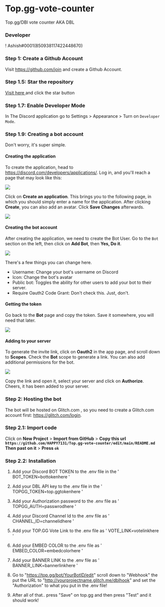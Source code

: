 # Top.gg-vote-counter
Top.gg/DBl vote counter  AKA DBL



### Developer
ǃ                         Ashish#0001(850938117422448670)


### Step 1: Create a Github Account
Visit https://github.com/join and create a Github Account.

### Step 1.5: Star the repository
[Visit here ](https://github.com/HAPPY7131/Top.gg-vote-counter/stargazers) and click the star button


### Step 1.7: Enable Developer Mode
In The Discord application go to Settings > Appearance > Turn on `Developer Mode`.

### Step 1.9: Creating a bot account
Don't worry, it's super simple.
#### Creating the application
To create the application, head to https://discord.com/developers/applications/. Log in, and you'll reach a page that may look like this:

![](https://github.com/HAPPY7131/Top.gg-vote-counter/blob/main/assets/imgs/Screenshot%20(211).png?raw=true)

Click on **Create an application**. This brings you to the following page, in which you should simply enter a name for the application. After clicking **Create**, you can also add an avatar. Click **Save Changes** afterwards.

![](https://github.com/HAPPY7131/Top.gg-vote-counter/blob/main/assets/imgs/Screenshot%20(212).png?raw=true)

#### Creating the bot account
After creating the application, we need to create the Bot User. Go to the `Bot` section on the left, then click on **Add Bot**, then **Yes, Do it**.

![](https://github.com/HAPPY7131/Top.gg-vote-counter/blob/main/assets/imgs/Screenshot%20(213).png?raw=true)

There's a few things you can change here. 
- Username: Change your bot's username on Discord
- Icon: Change the bot's avatar
- Public bot: Toggles the ability for other users to add your bot to their server.
- Require Oauth2 Code Grant: Don't check this. Just, don't.

#### Getting the token
Go back to the **Bot** page and copy the token. Save it somewhere, you will need that later.

![](https://github.com/HAPPY7131/Top.gg-vote-counter/blob/main/assets/imgs/Screenshot%20(214).jpg?raw=true)

#### Adding to your server
To generate the invite link, click on **Oauth2** in the app page, and scroll down to **Scopes**. Check the **Bot** scope to generate a link. You can also add additional permissions for the bot.

![](https://github.com/HAPPY7131/Top.gg-vote-counter/blob/main/assets/imgs/Screenshot%20(215).png?raw=true)

Copy the link and open it, select your server and click on **Authorize**. Cheers, it has been added to your server.

### Step 2: Hosting the bot
The bot will be hosted on Glitch.com , so you need to create a Glitch.com account first: https://glitch.com/login.

### Step 2.1: Import code
Click on **New Project** > **Import from GitHub** > **Copy this url `https://github.com/HAPPY7131/Top.gg-vote-counter/edit/main/README.md` Then past on it** > **Press `ok`**

### Step 2.2: Installation
1. Add your Discord BOT TOKEN to the .env file in the ' BOT_TOKEN=bottokenhere '

2. Add your DBL API key to the .env file in the ' TOPGG_TOKEN=top.ggtokenhere '

3. Add your Authorization password to the .env file as ' TOPGG_AUTH=passwrodhere '

4. Add your Discord Channel Id to the .env file as ' CHANNEL_ID=channelidhere '

5. Add your TOP.GG Vote Link to the .env file as ' VOTE_LINK=votelinkhere '

6. Add your EMBED COLOR to the .env file as ' EMBED_COLOR=embedcolorhere '

7. Add your BANNER LINK to the .env file as ' BANNER_LINK=bannerlinkhere '

8. Go to "https://top.gg/bot/YourBotID/edit" scroll down to "Webhook" the put the URL to "http://yourprojectname.glitch.me/dblhook" and set the "Authorization" to what you put in the .env file!

9. After all of that.. press "Save" on top.gg and then press "Test" and it should work!


